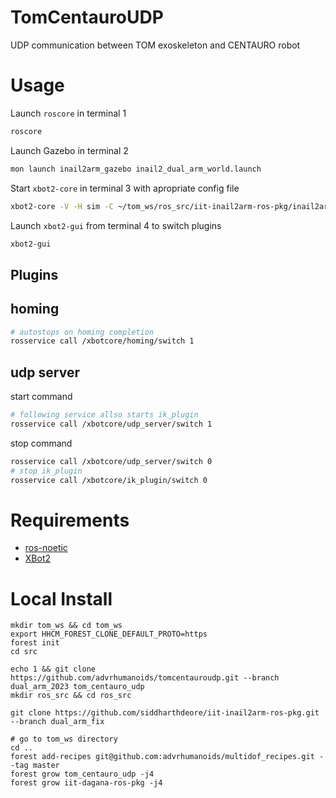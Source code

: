 # TomCentauroUDP
UDP communication between TOM exoskeleton and CENTAURO robot

# Usage
Launch `roscore` in terminal 1
```sh
roscore
```
Launch Gazebo in terminal 2
```sh
mon launch inail2arm_gazebo inail2_dual_arm_world.launch
```

Start `xbot2-core` in terminal 3 with apropriate config file
```sh
xbot2-core -V -H sim -C ~/tom_ws/ros_src/iit-inail2arm-ros-pkg/inail2arm_config/inail2_dual_arm.yaml
```

Launch `xbot2-gui` from terminal 4 to switch plugins
```sh
xbot2-gui
```

## Plugins
## homing
```sh
# autostops on homing completion
rosservice call /xbotcore/homing/switch 1
```
## udp server
start command 
```sh
# following service allso starts ik_plugin
rosservice call /xbotcore/udp_server/switch 1
```
stop command 
```sh
rosservice call /xbotcore/udp_server/switch 0
# stop ik_plugin
rosservice call /xbotcore/ik_plugin/switch 0
```

# Requirements

- [ros-noetic](http://wiki.ros.org/noetic/Installation/Ubuntu)
- [XBot2](https://advrhumanoids.github.io/xbot2/master/quickstart.html#system-setup)

# Local Install
```
mkdir tom_ws && cd tom_ws
export HHCM_FOREST_CLONE_DEFAULT_PROTO=https
forest init
cd src

echo 1 && git clone https://github.com/advrhumanoids/tomcentauroudp.git --branch dual_arm_2023 tom_centauro_udp
mkdir ros_src && cd ros_src

git clone https://github.com/siddharthdeore/iit-inail2arm-ros-pkg.git --branch dual_arm_fix

# go to tom_ws directory
cd ..
forest add-recipes git@github.com:advrhumanoids/multidof_recipes.git --tag master 
forest grow tom_centauro_udp -j4
forest grow iit-dagana-ros-pkg -j4
```
